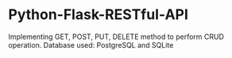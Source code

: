 # Python-Flask-RESTful-API
Implementing GET, POST, PUT, DELETE method to perform CRUD operation. Database used: PostgreSQL and SQLite
